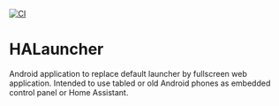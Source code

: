 [![CI](https://github.com/konikvranik/HALauncher/actions/workflows/main.yml/badge.svg)](https://github.com/konikvranik/HALauncher/actions/workflows/main.yml)

# HALauncher

Android application to replace default launcher by fullscreen web application. Intended to use tabled or old Android phones as embedded control panel or Home Assistant.


